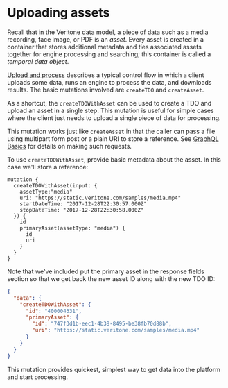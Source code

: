 # Uploading assets

Recall that in the Veritone data model, a piece of data such as a
media recording, face image, or PDF is an _asset_. Every asset is created
in a container that stores additional metadata and ties associated assets
together for engine processing and searching; this container is called
a _temporal data object_.

[Upload and process](/apis/tutorials/upload-and-process) describes a typical control
flow in which a client uploads some data, runs an engine to process the
data, and downloads results. The basic mutations involved are `createTDO`
and `createAsset`.

As a shortcut, the `createTDOWithAsset` can be used to create a TDO and
upload an asset in a single step. This mutation is useful for simple cases
where the client just needs to upload a single piece of data for processing.

This mutation works just like `createAsset` in that the caller can pass a file
using multipart form post or a plain URI to store a reference. See [GraphQL Basics](/apis/tutorials/graphql-basics)
for details on making such requests.

To use `createTDOWithAsset`, provide basic metadata about the asset. In this
case we'll store a reference:

```gql
mutation {
  createTDOWithAsset(input: {
    assetType:"media"
    uri: "https://static.veritone.com/samples/media.mp4"
    startDateTime: "2017-12-28T22:30:57.000Z"
    stopDateTime: "2017-12-28T22:30:58.000Z"
  }) {
    id
    primaryAsset(assetType: "media") {
      id
      uri      
    }
  }
}
```

Note that we've included put the primary asset in the response fields section
so that we get back the new asset ID along with the new TDO ID:

```json
{
  "data": {
    "createTDOWithAsset": {
      "id": "400004331",
      "primaryAsset": {
        "id": "747f3d1b-eec1-4b38-8495-be38fb70d88b",
        "uri": "https://static.veritone.com/samples/media.mp4"
      }
    }
  }
}
```

This mutation provides quickest, simplest way to get data into the platform and
start processing.
